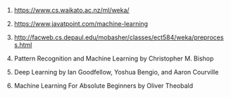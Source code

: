 
1.	https://www.cs.waikato.ac.nz/ml/weka/

2.	https://www.javatpoint.com/machine-learning

3.	http://facweb.cs.depaul.edu/mobasher/classes/ect584/weka/preprocess.html

4.	Pattern Recognition and Machine Learning by Christopher M. Bishop

5.	Deep Learning by Ian Goodfellow, Yoshua Bengio, and Aaron Courville

6.	Machine Learning For Absolute Beginners by Oliver Theobald
